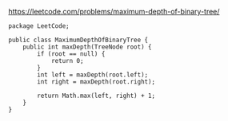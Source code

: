 https://leetcode.com/problems/maximum-depth-of-binary-tree/
    
    package LeetCode;

    public class MaximumDepthOfBinaryTree {
        public int maxDepth(TreeNode root) {
            if (root == null) {
                return 0;
            }
            int left = maxDepth(root.left);
            int right = maxDepth(root.right);

            return Math.max(left, right) + 1;
        }
    }
